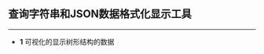 ﻿
## 查询字符串和JSON数据格式化显示工具
-------------------------------------------------------

 - **1** 可视化的显示树形结构的数据

